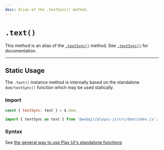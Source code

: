 ```yaml
---
desc: Alias of the .textSync() method.
---
```

# `.text()`

This method is an alias of the [`.textSync()`](../textSync) method. See [`.textSync()`](../textSync) for documentation.

------

## Static Usage

The `.text()` instance method is internally based on the standalone `dom/textSync()` function which may be used statically.

### Import

```js
const { textSync: text } = $.dom;
```
```js
import { textSync as text } from '@webqit/playui-js/src/dom/index.js';
```

### Syntax

See [the general way to use Play UI's standalone functions](../../../getting-started/overview#use-as-descrete-utilities)